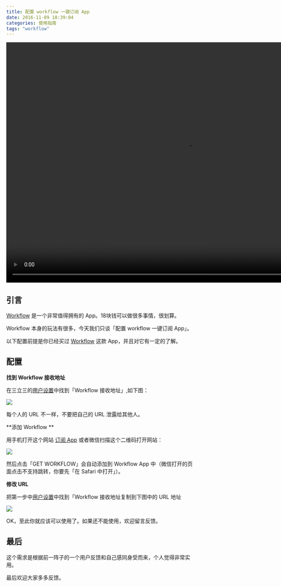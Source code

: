 ```yaml
---
title: 配置 workflow 一键订阅 App
date: 2016-11-09 18:39:04
categories: 使用指南
tags: "workflow"
---
```

<video width="960" height="640" controls>
<source src="http://77g3k8.com1.z0.glb.clouddn.com/workflow.mov">
</video>

## 引言

[Workflow](https://3li3.com/app/view?id=23599) 是一个非常值得拥有的 App。18块钱可以做很多事情，很划算。

Workflow 本身的玩法有很多，今天我们只谈「配置 workflow 一键订阅 App」。

以下配置前提是你已经买过 [Workflow](https://3li3.com/app/view?id=23599) 这款 App，并且对它有一定的了解。

## 配置

<!-- more -->

**找到 Workflow 接收地址**

在三立三的[用户设置](https://3li3.com/user/profile)中找到「Workflow 接收地址」,如下图：

![](https://ws4.sinaimg.cn/large/4cc5f9b3gw1f9xog7hvvaj20di0hvjso.jpg)

每个人的 URL 不一样，不要把自己的 URL 泄露给其他人。

**添加 Workflow **

用手机打开这个网站 [订阅 App](https://workflow.is/workflows/7c377796cb1c433a90e9d91109e1a46c) 或者微信扫描这个二维码打开网站：

![](https://ws2.sinaimg.cn/large/4cc5f9b3gw1f9xos4ntzvj204f049q31.jpg)

然后点击「GET WORKFLOW」会自动添加到 Workflow App 中（微信打开的页面点击不支持跳转，你要先「在 Safari 中打开」）。

**修改 URL**

把第一步中[用户设置](https://3li3.com/user/profile)中找到「Workflow 接收地址复制到下图中的 URL 地址

![](https://ws4.sinaimg.cn/large/4cc5f9b3gw1f9xoxqq576j20dw0l4wgg.jpg)

OK，至此你就应该可以使用了。如果还不能使用，欢迎留言反馈。


## 最后

这个需求是根据前一阵子的一个用户反馈和自己感同身受而来，个人觉得非常实用。

最后欢迎大家多多反馈。
